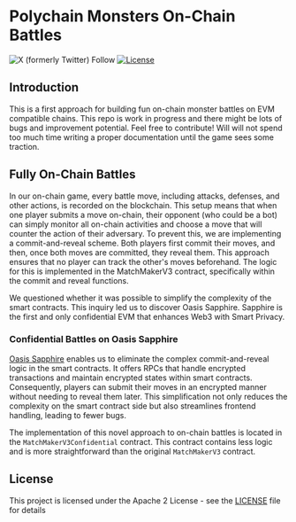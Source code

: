 # Polychain Monsters On-Chain Battles

![X (formerly Twitter) Follow](https://img.shields.io/twitter/follow/polychainmon) [![License](https://img.shields.io/badge/license-Apache%202-blue)](LICENSE)

## Introduction

This is a first approach for building fun on-chain monster battles on EVM compatible chains. This repo is work in progress and there might be lots of bugs and improvement potential. Feel free to contribute! Will will not spend too much time writing a proper documentation until the game sees some traction.

## Fully On-Chain Battles

In our on-chain game, every battle move, including attacks, defenses, and other actions, is recorded on the blockchain. This setup means that when one player submits a move on-chain, their opponent (who could be a bot) can simply monitor all on-chain activities and choose a move that will counter the action of their adversary. To prevent this, we are implementing a commit-and-reveal scheme. Both players first commit their moves, and then, once both moves are committed, they reveal them. This approach ensures that no player can track the other's moves beforehand. The logic for this is implemented in the MatchMakerV3 contract, specifically within the commit and reveal functions.

We questioned whether it was possible to simplify the complexity of the smart contracts. This inquiry led us to discover Oasis Sapphire. Sapphire is the first and only confidential EVM that enhances Web3 with Smart Privacy.

### Confidential Battles on Oasis Sapphire

[Oasis Sapphire](https://oasisprotocol.org/sapphire) enables us to eliminate the complex commit-and-reveal logic in the smart contracts. It offers RPCs that handle encrypted transactions and maintain encrypted states within smart contracts. Consequently, players can submit their moves in an encrypted manner without needing to reveal them later. This simplification not only reduces the complexity on the smart contract side but also streamlines frontend handling, leading to fewer bugs.

The implementation of this novel approach to on-chain battles is located in the `MatchMakerV3Confidential` contract. This contract contains less logic and is more straightforward than the original `MatchMakerV3` contract.

## License

This project is licensed under the Apache 2 License - see the [LICENSE](LICENSE) file for details
